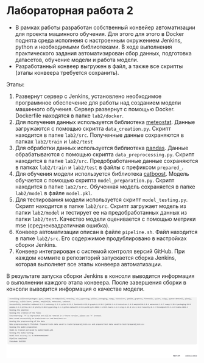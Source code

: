 # Лабораторная работа 2
* В рамках работы разработан собственный конвейер автоматизации для проекта машинного обучения. Для этого для этого в Docker поднята среда исполнеия с настроенным окружением Jenkins, python и необходимыми библиотеками. В ходе выполнения практического задания автоматизирован сбор данных, подготовка датасетов, обучение модели и работа модели.
* Разработанный конвеер выгружен в файл, а также все скрипты (этапы конвеера требуется сохранить).

Этапы:
1. Развернут сервер с Jenkins, установлено необходимое программное обеспечение для работы над созданием модели машинного обучения. Сервер развернут с помощью Docker. Dockerfile находятся в папке `lab2/docker`.
2. Для получения данных используется библиотека [meteostat](https://pypi.org/project/meteostat/). Данные загружаются с помощью скрипта `data_creation.py`. Скрипт находится в папке `lab2/src`. Полученные данные сохраняются в папках `lab2/train` и `lab2/test`
3. Для обработки данных используется библиотека [pandas](https://pandas.pydata.org/). Данные обрабатываются с помощью скрипта `data_preprocessing.py`. Скрипт находится в папке `lab2/src`. Предобработанные данные сохраняются в папках `lab2/train` и `lab2/test` в файлы с префиксом `prepared_`.
4. Для обучения модели используется библиотека [сatboost](https://catboost.ai/). Модель обучается с помощью скрипта `model_preparation.py`. Скрипт находится в папке `lab2/src`. Обученная модель сохраняется в папке `lab2/model` в файле `model.pkl`.
5. Для тестирования модели используется скрипт `model_testing.py`. Скрипт находится в папке `lab2/src`. Скрипт загружает модель из папки `lab2/model` и тестирует ее на предобработанных данных из папки `lab2/test`. Качество модели оценивается с помощью метрики mse (среднеквадратичная ошибка).
6. Конвеер автоматизации описан в файле `pipeline.sh`. Файл находится в папке `lab2/src`. Его содержимое продублировано в настройках сборки Jenkins. 
7. Конвеер интегрирован с системой контроля версий GitHub. При каждом коммите в репозиторий запускается сборка Jenkins, которая выполняет все этапы конвеера автоматизации.

В результате запуска сборки Jenkins в консоли выводится информация о выполнении каждого этапа конвеера. После завершения сборки в консоли выводится информация о качестве модели. 

![ScreenShot](https://github.com/segavasilev/mlops_practice/blob/master/lab2/img/FinalMsg.png)